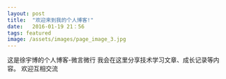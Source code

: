 ```yaml
---
layout: post
title:  "欢迎来到我的个人博客!"
date:   2016-01-19 21：56
tags: featured
image: /assets/images/page_image_3.jpg
---
```

这是徐宇博的个人博客-微言微行
我会在这里分享技术学习文章、成长记录等内容。
欢迎互相交流




